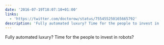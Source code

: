```yaml
---
date: '2016-07-19T18:07:10+01:00'
links:
  - 'https://twitter.com/doctorow/status/755455250165665792'
description: 'Fully automated luxury? Time for the people to invest in robots? '
---
```

Fully automated luxury? Time for the people to invest in robots? 
